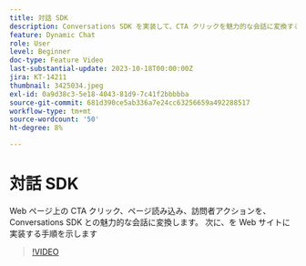 ```yaml
---
title: 対話 SDK
description: Conversations SDK を実装して、CTA クリックを魅力的な会話に変換する方法を説明します。
feature: Dynamic Chat
role: User
level: Beginner
doc-type: Feature Video
last-substantial-update: 2023-10-18T00:00:00Z
jira: KT-14211
thumbnail: 3425034.jpeg
exl-id: 0a9d38c3-5e18-4043-81d9-7c41f2bbbbba
source-git-commit: 681d390ce5ab336a7e24cc63256659a492288517
workflow-type: tm+mt
source-wordcount: '50'
ht-degree: 8%

---
```


# 対話 SDK

Web ページ上の CTA クリック、ページ読み込み、訪問者アクションを、Conversations SDK との魅力的な会話に変換します。 次に、を Web サイトに実装する手順を示します

>[!VIDEO](https://video.tv.adobe.com/v/3448863/?learn=on&captions=jpn)
